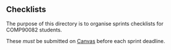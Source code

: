 ## Checklists

The purpose of this directory is to organise sprints checklists for COMP90082 students.

These *must* be submitted on [Canvas](https://canvas.lms.unimelb.edu.au/courses/126944/assignments) before each sprint deadline.
